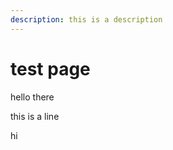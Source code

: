 ```yaml
---
description: this is a description
---
```


# test page

hello there





this is a line









hi



